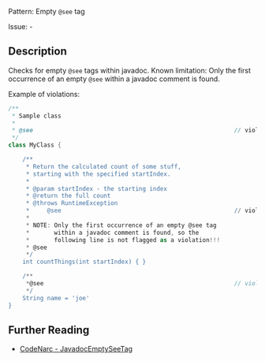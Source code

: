 Pattern: Empty `@see` tag

Issue: -

## Description

Checks for empty `@see` tags within javadoc. Known limitation: Only the first occurrence of an empty `@see` within a javadoc comment is found.

Example of violations:

``` groovy
/**
 * Sample class
 *
 * @see                                                         // violation
 */
class MyClass {

    /**
     * Return the calculated count of some stuff,
     * starting with the specified startIndex.
     *
     * @param startIndex - the starting index
     * @return the full count
     * @throws RuntimeException
     *     @see                                                 // violation
     *
     * NOTE: Only the first occurrence of an empty @see tag
     *       within a javadoc comment is found, so the
     *       following line is not flagged as a violation!!!
     * @see
     */
    int countThings(int startIndex) { }

    /**
     *@see                                                      // violation
     */
    String name = 'joe'
}
```

## Further Reading

* [CodeNarc - JavadocEmptySeeTag](https://codenarc.github.io/CodeNarc/codenarc-rules-comments.html#javadocemptyseetag-rule)